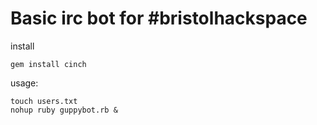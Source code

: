 # Basic irc bot for #bristolhackspace

install
   
    gem install cinch

usage:

    touch users.txt
    nohup ruby guppybot.rb &   


